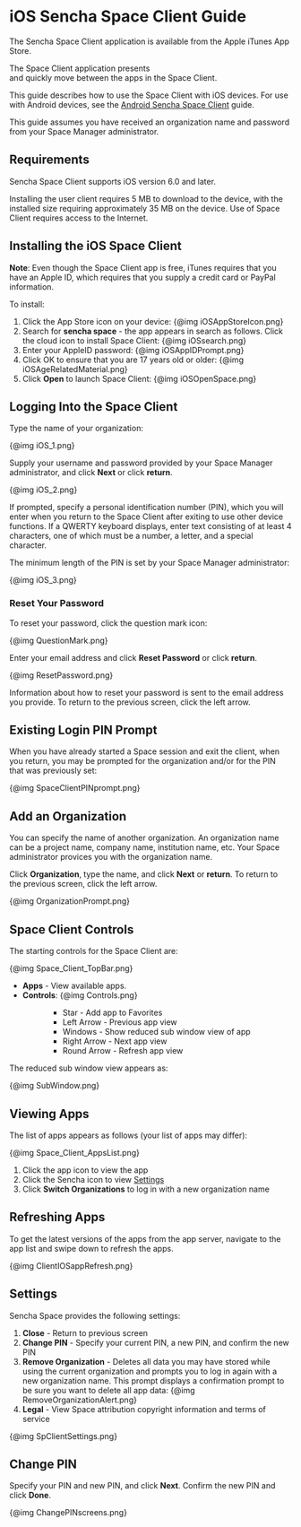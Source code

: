 # iOS Sencha Space Client Guide

The Sencha Space Client application is available from 
the Apple iTunes App Store. 

The Space Client application presents  
and quickly move between the apps in the Space Client. 

This guide describes how to use the Space Client with iOS devices. For 
use with Android devices, see the
<a href="#!/android_client_guide">Android Sencha Space Client</a> guide.

This guide assumes you have received an organization name and
password from your Space Manager administrator.

## Requirements

Sencha Space Client supports iOS version 6.0 and later.

Installing the user client requires 5 MB to download to the device,
with the installed size requiring approximately 35 MB on the device. 
Use of Space Client requires access to the Internet.

## Installing the iOS Space Client

<b>Note</b>: Even though the Space Client app is free, iTunes requires
that you have an Apple ID, which requires that you supply a credit 
card or PayPal information.

To install:
<ol>
<li>Click the App Store icon on your device:
{@img iOSAppStoreIcon.png}
</li>
<li>Search for <b>sencha space</b> - the app appears in search as follows. 
Click the cloud icon to install Space Client:
{@img iOSsearch.png}
</li>
<li>Enter your AppleID password:
{@img iOSAppIDPrompt.png}
</li>
<li>Click OK to ensure that you are 17 years old or older:
{@img iOSAgeRelatedMaterial.png}
</li>
<li>Click <b>Open</b> to launch Space Client:
{@img iOSOpenSpace.png}
</li>
</ol>

## Logging Into the Space Client

Type the name of your organization:

{@img iOS_1.png}

Supply your username and password provided by your 
Space Manager administrator, and click <b>Next</b> or click <b>return</b>.

{@img iOS_2.png}

If prompted, specify a personal identification number (PIN), which you will enter
when you return to the Space Client after exiting to use other device functions.
If a QWERTY keyboard displays, enter text consisting of at least 4 characters,
one of which must be a number, a letter, and a special character.

The minimum length of the PIN is set by your Space Manager administrator:

{@img iOS_3.png}

### Reset Your Password

To reset your password, click the question mark icon:

{@img QuestionMark.png}

Enter your email address 
and click <b>Reset Password</b> or click <b>return</b>. 

{@img ResetPassword.png}

Information about how to reset your password is sent to the email
address you provide. To return to the previous screen, click the left arrow. 

## Existing Login PIN Prompt

When you have already started a Space session and exit the client, when
you return, you may be prompted for the organization and/or for the PIN
that was previously set:

{@img SpaceClientPINprompt.png}

## Add an Organization

You can specify the name of another organization. An organization name 
can be a project name, company name, institution name, etc. 
Your Space administrator provices you with the organization name.

Click <b>Organization</b>, type the name, and click <b>Next</b> or <b>return</b>.
To return to the previous screen, click the left arrow.

{@img OrganizationPrompt.png}

## Space Client Controls

The starting controls for the Space Client are:

{@img Space_Client_TopBar.png}

<ul>
<li><b>Apps</b> - View available apps.</li>
<li><b>Controls</b>:
{@img Controls.png}
	<ul><ul>
		<ul>
		<li>Star - Add app to Favorites</li>
		<li>Left Arrow - Previous app view</li>
		<li>Windows - Show reduced sub window view of app</li>
		<li>Right Arrow - Next app view</li>
		<li>Round Arrow - Refresh app view</li>
		</ul>
	</ul></ul>
</li>
</ul>

The reduced sub window view appears as:

{@img SubWindow.png}


## Viewing Apps

The list of apps appears as follows (your list of apps may differ):

{@img Space_Client_AppsList.png}

<ol>
<li>Click the app icon to view the app</li>
<li>Click the Sencha icon to view <a href="#Settings">Settings</a></li>
<li>Click <b>Switch Organizations</b> to log in with a new organization name</li>
</ol>

## Refreshing Apps

To get the latest versions of the apps from the app server, navigate to the 
app list and swipe down to refresh the apps.

{@img ClientIOSappRefresh.png}

<a name="Settings"></a>
## Settings 

Sencha Space provides the following settings:

<ol>
<li><b>Close</b> - Return to previous screen</li>
<li><b>Change PIN</b> - Specify your current PIN, a new PIN, and confirm the new PIN</li>
<li><b>Remove Organization</b> - Deletes all data you may have 
stored while using the current 
organization and prompts you to log in again with a new organization name. This
prompt displays a confirmation prompt to be sure you want to delete all app
data:
{@img RemoveOrganizationAlert.png}
</li>
<li><b>Legal</b> - View Space attribution copyright 
information and terms of service</li>
</ol>

{@img SpClientSettings.png}

## Change PIN

Specify your PIN and new PIN, and click <b>Next</b>. 
Confirm the new PIN and click <b>Done</b>.

{@img ChangePINscreens.png}




